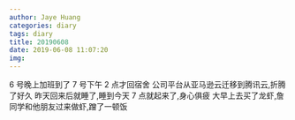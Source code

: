 ```yaml
---
author: Jaye Huang
categories: diary
tags: diary
title: 20190608
date: 2019-06-08 11:07:20
img:
---
```


6 号晚上加班到了 7 号下午 2 点才回宿舍
公司平台从亚马逊云迁移到腾讯云,折腾了好久
昨天回来后就睡了,睡到今天 7 点就起来了,身心俱疲
大早上去买了龙虾,詹同学和他朋友过来做虾,蹭了一顿饭
